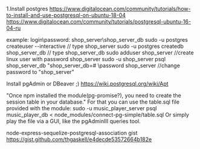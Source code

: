 1.Install postgres 
https://www.digitalocean.com/community/tutorials/how-to-install-and-use-postgresql-on-ubuntu-18-04
https://www.digitalocean.com/community/tutorials/postgresql-ubuntu-16-04-ru

example:
login\password: shop_server\shop_server_db
sudo -u postgres createuser --interactive // type shop_server
sudo -u postgres createdb shop_server_db // type shop_server_db
sudo adduser shop_server //create linux user with password shop_server
sudo -u shop_server psql shop_server_db
"shop_server_db=# \password shop_server //change password to "shop_server"


Install pgAdmin or DBeaver ;) https://wiki.postgresql.org/wiki/Apt


"Once npm installed the module(pg-promise?), you need to create the session
table in your database."
For that you can use the table.sql file provided with the module:
sudo -u music_player_server psql music_player_db < node_modules/connect-pg-simple/table.sql
Or simply play the file via a GUI, like the pgAdminIII queries tool.


node-express-sequelize-postgresql-association gist
https://gist.github.com/thgaskell/e4decde53572664b182e